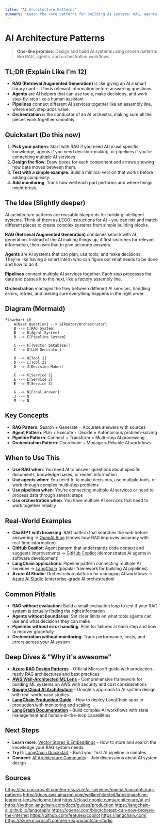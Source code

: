 ```yaml
---
title: "AI Architecture Patterns"
summary: "Learn the core patterns for building AI systems: RAG, agents, pipelines, and orchestration"
---
```


# AI Architecture Patterns

> **One-line promise**: Design and build AI systems using proven patterns like RAG, agents, and orchestration workflows.

## TL;DR (Explain Like I'm 12)
- **RAG (Retrieval Augmented Generation)** is like giving an AI a smart library card - it finds relevant information before answering questions.
- **Agents** are AI helpers that can use tools, make decisions, and work step-by-step like a human assistant.
- **Pipelines** connect different AI services together like an assembly line, where each step adds value.
- **Orchestration** is the conductor of an AI orchestra, making sure all the pieces work together smoothly.

## Quickstart (Do this now)
1. **Pick your pattern**: Start with RAG if you need AI to use specific knowledge, agents if you need decision-making, or pipelines if you're connecting multiple AI services.
2. **Design the flow**: Draw boxes for each component and arrows showing how data moves between them.
3. **Test with a simple example**: Build a minimal version that works before adding complexity.
4. **Add monitoring**: Track how well each part performs and where things might break.

## The Idea (Slightly deeper)
AI architecture patterns are reusable blueprints for building intelligent systems. Think of them as LEGO instructions for AI - you can mix and match different pieces to create complex systems from simple building blocks.

**RAG (Retrieval Augmented Generation)** combines search with AI generation. Instead of the AI making things up, it first searches for relevant information, then uses that to give accurate answers.

**Agents** are AI systems that can plan, use tools, and make decisions. They're like having a smart intern who can figure out what needs to be done and how to do it.

**Pipelines** connect multiple AI services together. Each step processes the data and passes it to the next, like a factory assembly line.

**Orchestration** manages the flow between different AI services, handling errors, retries, and making sure everything happens in the right order.

## Diagram (Mermaid)
```mermaid
flowchart LR
    A[User Question] --> B[Router/Orchestrator]
    B --> C[RAG System]
    B --> D[Agent System]
    B --> E[Pipeline System]
    
    C --> F[(Vector Database)]
    C --> G[LLM Generator]
    
    D --> H[Tool 1]
    D --> I[Tool 2]
    D --> J[Decision Maker]
    
    E --> K[Service 1]
    E --> L[Service 2]
    E --> M[Service 3]
    
    G --> N[Final Answer]
    J --> N
    M --> N
```

## Key Concepts
- **RAG Pattern**: Search + Generate = Accurate answers with sources
- **Agent Pattern**: Plan + Execute + Decide = Autonomous problem-solving
- **Pipeline Pattern**: Connect + Transform = Multi-step AI processing
- **Orchestration Pattern**: Coordinate + Manage = Reliable AI workflows

## When to Use This
- **Use RAG when**: You need AI to answer questions about specific documents, knowledge bases, or recent information
- **Use agents when**: You need AI to make decisions, use multiple tools, or work through complex multi-step problems
- **Use pipelines when**: You're connecting multiple AI services or need to process data through several steps
- **Use orchestration when**: You have multiple AI services that need to work together reliably

## Real-World Examples
- **ChatGPT with browsing**: RAG pattern that searches the web before answering → [OpenAI Blog](https://openai.com/blog/chatgpt-can-now-browse-the-internet) (shows how RAG improves accuracy with real-time information)
- **GitHub Copilot**: Agent pattern that understands code context and suggests improvements → [GitHub Copilot](https://github.com/features/copilot) (demonstrates AI agents in software development)
- **LangChain applications**: Pipeline pattern connecting multiple AI services → [LangChain](https://langchain.com/) (popular framework for building AI pipelines)
- **Azure AI Studio**: Orchestration platform for managing AI workflows → [Azure AI Studio](https://azure.microsoft.com/en-us/products/ai-studio) (enterprise-grade AI orchestration)

## Common Pitfalls
- **RAG without evaluation**: Build a small evaluation loop to test if your RAG system is actually finding the right information
- **Agents without boundaries**: Set clear limits on what tools agents can use and what decisions they can make
- **Pipelines without error handling**: Plan for failures at each step and how to recover gracefully
- **Orchestration without monitoring**: Track performance, costs, and errors across your AI system

## Deep Dives & "Why it's awesome"
- **[Azure RAG Design Patterns](https://learn.microsoft.com/en-us/azure/ai-services/openai/concepts/rag-patterns)** - Official Microsoft guide with production-ready RAG architectures and best practices
- **[AWS Well-Architected ML Lens](https://docs.aws.amazon.com/wellarchitected/latest/machine-learning-lens/welcome.html)** - Comprehensive framework for building ML systems on AWS with security and cost considerations
- **[Google Cloud AI Architecture](https://cloud.google.com/architecture/ai-ml)** - Google's approach to AI system design with real-world case studies
- **[LangChain Production Guide](https://python.langchain.com/docs/guides/production)** - How to deploy LangChain apps in production with monitoring and scaling
- **[LangGraph Documentation](https://langchain-ai.github.io/langgraph/)** - Build complex AI workflows with state management and human-in-the-loop capabilities

## Next Steps
- **Learn more**: [Vector Stores & Embeddings](ai-architecture-topics/vector-stores-and-embeddings.md) - How to store and search the knowledge your RAG system needs
- **Try it**: [LangChain Quickstart](https://python.langchain.com/docs/get_started/quickstart) - Build your first AI pipeline in minutes
- **Connect**: [AI Architecture Community](https://github.com/topics/ai-architecture) - Join discussions about AI system design

## Sources
https://learn.microsoft.com/en-us/azure/ai-services/openai/concepts/rag-patterns
https://docs.aws.amazon.com/wellarchitected/latest/machine-learning-lens/welcome.html
https://cloud.google.com/architecture/ai-ml
https://python.langchain.com/docs/guides/production
https://langchain-ai.github.io/langgraph/
https://openai.com/blog/chatgpt-can-now-browse-the-internet
https://github.com/features/copilot
https://langchain.com/
https://azure.microsoft.com/en-us/products/ai-studio
